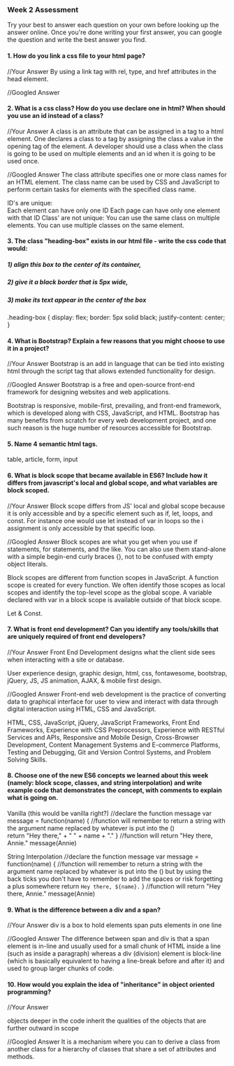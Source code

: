 ### Week 2 Assessment

Try your best to answer each question on your own before looking up the answer online. Once you're done writing your first answer, you can google the question and write the best answer you find.

#### 1. How do you link a css file to your html page?
 
 //Your Answer
 By using a link tag with rel, type, and href attributes in the head element.
 
 //Googled Answer
 <head><link rel="stylesheet" type="text/css" href="theme.css"> </head>
 
 #### 2. What is a css class? How do you use declare one in html? When should you use an id instead of a class?
 
 //Your Answer
 A class is an attribute that can be assigned in a tag to a html element.  One declares a class to a tag by assigning the class a value in the opening tag of the element.  A developer should use a class when the class is going to be used on multiple elements and an id when it is going to be used once.
 
 //Googled Answer
 The class attribute specifies one or more class names for an HTML element. The class name can be used by CSS and JavaScript to perform certain tasks for elements with the specified class name.

<div class="text-center"></div>

ID's are unique:  
    Each element can have only one ID
    Each page can have only one element with that ID 
Class' are not unique:
    You can use the same class on multiple elements.
    You can use multiple classes on the same element.

 
#### 3. The class "heading-box" exists in our html file - write the css code that would:

##### 1) align this box to the center of its container, 
##### 2) give it a black border that is 5px wide,
##### 3) make its text appear in the center of the box

.heading-box {
    display: flex;
    border: 5px solid black;
    justify-content: center;
}


#### 4. What is Bootstrap? Explain a few reasons that you might choose to use it in a project?
 
 //Your Answer
 Bootstrap is an add in language that can be tied into existing html through the script tag that allows extended functionality for design.
 
 //Googled Answer
 Bootstrap is a free and open-source front-end framework for designing websites and web applications. 
 
 Bootstrap is responsive, mobile-first, prevailing, and front-end framework, which is developed along with CSS, JavaScript, and HTML. Bootstrap has many benefits from scratch for every web development project, and one such reason is the huge number of resources accessible for Bootstrap.
 
#### 5. Name 4 semantic html tags.

table, article, form, input

#### 6. What is block scope that became available in ES6? Include how it differs from javascript's local and global scope, and what variables are block scoped. 
 
 //Your Answer
 Block scope differs from JS' local and global scope because it is only accessible and by a specific element such as if, let, loops, and const.  For instance one would use let instead of var in loops so the i assignment is only accessible by that specific loop.
 
 //Googled Answer
 Block scopes are what you get when you use if statements, for statements, and the like. You can also use them stand-alone with a simple begin-end curly braces {}, not to be confused with empty object literals.

 Block scopes are different from function scopes in JavaScript. A function scope is created for every function. We often identify those scopes as local scopes and identify the top-level scope as the global scope. A variable declared with var in a block scope is available outside of that block scope. 
 
 Let & Const.
 
 #### 7. What is front end development? Can you identify any tools/skills that are uniquely required of front end developers?
 
 //Your Answer
 Front End Development designs what the client side sees when interacting with a site or database.  

User experience design, graphic design, html, css, fontawesome, bootstrap, jQuery, JS, JS animation, AJAX, & mobile first design.
 
 //Googled Answer
 Front-end web development is the practice of converting data to graphical interface for user to view and interact with data through digital interaction using HTML, CSS and JavaScript.

HTML, CSS, JavaScript, jQuery, JavaScript Frameworks, Front End Frameworks, Experience with CSS Preprocessors, Experience with RESTful Services and APIs, Responsive and Mobile Design, Cross-Browser Development, Content Management Systems and E-commerce Platforms, Testing and Debugging, Git and Version Control Systems, and Problem Solving Skills.

 
 #### 8. Choose one of the new ES6 concepts we learned about this week (namely: block scope, classes, and string interpolation) and write example code that demonstrates the concept, with comments to explain what is going on. 

 Vanilla (this would be vanilla right?)
//declare the function message
var message = function(name) { 
//function will remember to return a string with the argument name replaced by whatever is put into the ()    
    return "Hey there," + " " + name + "."
}
//function will return "Hey there, Annie."
message(Annie)

String Interpolation
//declare the function message
var message = function(name) { 
//function will remember to return a string with the argument name replaced by whatever is put into the () but by using the back ticks you don't have to remember to add the spaces or risk forgetting a plus somewhere 
    return `Hey there, ${name}.`
}
//function will return "Hey there, Annie."
message(Annie)
 
 
 #### 9. What is the difference between a div and a span? 
 
 
 //Your Answer
 div is a box to hold elements
 span puts elements in one line
 
 //Googled Answer
   The difference between span and div is that a span element is in-line and usually used for a small chunk of HTML inside a line (such as inside a paragraph) whereas a div (division) element is block-line (which is basically equivalent to having a line-break before and after it) and used to group larger chunks of code.
   
#### 10. How would you explain the idea of "inheritance" in object oriented programming?
 
 
 //Your Answer 

 objects deeper in the code inherit the qualities of the objects that are further outward in scope
 
 //Googled Answer
It is a mechanism where you can to derive a class from another class for a hierarchy of classes that share a set of attributes and methods.